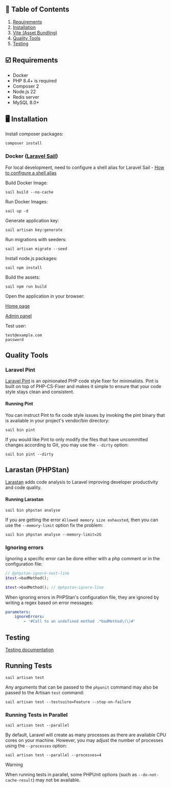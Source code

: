 ## 📝 Table of Contents

1. [Requirements](#requirements)
2. [Installation](#installation)
3. [Vite (Asset Bundling)](#vite)
4. [Quality Tools](#quality-tools)
5. [Testing](#testing)

## <a name="requirements"></a> ☑️ Requirements

- Docker
- PHP 8.4+ is required
- Composer 2
- Node.js 22
- Redis server
- MySQL 8.0+

## <a name="installation"></a> 🖥️ Installation

Install composer packages:

```shell
composer install
```

### Docker ([Laravel Sail](https://laravel.com/docs/10.x/sail))

For local development, need to configure a shell alias for Laravel
Sail - [How to configure a shell alias](https://laravel.com/docs/12.x/sail#configuring-a-shell-alias)

Build Docker Image:

```shell
sail build --no-cache
```

Run Docker Images:

```shell
sail up -d
```

Generate application key:

```shell
sail artisan key:generate
```

Run migrations with seeders:

```shell
sail artisan migrate --seed
```

Install node.js packages:

```shell
sail npm install
```

Build the assets:

```shell
sail npm run build
```

Open the application in your browser:

[Home page](http://localhost/)

[Admin panel](http://localhost/admin/login)

Test user:
```
test@example.com
password
```

## <a name="#quality-tools"></a> Quality Tools

### Laravel Pint

[Laravel Pint](https://laravel.com/docs/10.x/pint) is an opinionated PHP code style fixer for minimalists. Pint is built
on top of PHP-CS-Fixer and makes it simple to ensure that your code style stays clean and consistent.

#### Running Pint

You can instruct Pint to fix code style issues by invoking the pint binary that is available in your project's
vendor/bin directory:

```shell
sail bin pint
```

If you would like Pint to only modify the files that have uncommitted changes according to Git, you may use
the `--dirty` option:

```shell
sail bin pint --dirty
```

## Larastan (PHPStan)

[Larastan](https://github.com/larastan/larastan) adds code analysis to Laravel improving developer productivity and code
quality.

#### Running Larastan

```shell
sail bin phpstan analyse
```

If you are getting the error `Allowed memory size exhausted`, then you can use the `--memory-limit` option fix the
problem:

```shell
sail bin phpstan analyse --memory-limit=2G
```

### Ignoring errors

Ignoring a specific error can be done either with a php comment or in the configuration file:

```php
// @phpstan-ignore-next-line
$test->badMethod();

$test->badMethod(); // @phpstan-ignore-line
```

When ignoring errors in PHPStan's configuration file, they are ignored by writing a regex based on error messages:

```yaml
parameters:
    ignoreErrors:
        - '#Call to an undefined method .*badMethod\(\)#'
```

## <a name="testing"></a> Testing

[Testing documentation](https://laravel.com/docs/10.x/testing)

<a name="running-tests"></a>

## Running Tests

```shell
sail artisan test
```

Any arguments that can be passed to the `phpunit` command may also be passed to the Artisan `test` command:

```shell
sail artisan test --testsuite=Feature --stop-on-failure
```

<a name="running-tests-in-parallel"></a>

### Running Tests in Parallel

```shell
sail artisan test --parallel
```

By default, Laravel will create as many processes as there are available CPU cores on your machine. However, you may
adjust the number of processes using the `--processes` option:

```shell
sail artisan test --parallel --processes=4
```

> [!WARNING]  
> When running tests in parallel, some PHPUnit options (such as `--do-not-cache-result`) may not be available.
